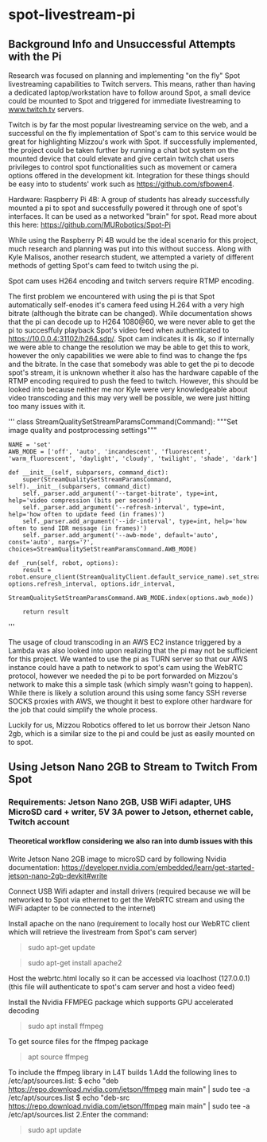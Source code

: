 # spot-livestream-pi

## Background Info and Unsuccessful Attempts with the Pi ##

Research was focused on planning and implementing "on the fly" Spot livestreaming capabilities to Twitch servers. This means, rather than having a dedicated laptop/workstation have to follow around Spot, a small device could be mounted to Spot and triggered for immediate livestreaming to www.twitch.tv servers.

Twitch is by far the most popular livestreaming service on the web, and a successful on the fly implementation of Spot's cam to this service would be great for highlighting Mizzou's work with Spot. If successfully implemented, the project could be taken further by running a chat bot system on the mounted device that could elevate and give certain twitch chat users privileges to control spot functionalities such as movement or camera options offered in the development kit. Integration for these things should be easy into to students' work such as https://github.com/sfbowen4.

Hardware: 
Raspberry Pi 4B:
A group of students has already successfully mounted a pi to spot and successfully powered it through one of spot's interfaces. It can be used as a networked "brain" for spot. Read more about this here: https://github.com/MURobotics/Spot-Pi

While using the Raspberry Pi 4B would be the ideal scenario for this project, much research and planning was put into this without success. Along with Kyle Malisos, another research student, we attempted a variety of different methods of getting Spot's cam feed to twitch using the pi.

Spot cam uses H264 encoding and twitch servers require RTMP encoding.

The first problem we encountered with using the pi is that Spot automatically self-enodes it's camera feed using H.264 with a very high bitrate (although the bitrate can be changed). While documentation shows that the pi can decode up to H264 1080@60, we were never able to get the pi to succesffuly playback Spot's video feed when authenticated to https://10.0.0.4:31102/h264.sdp/. Spot cam indicates it is 4k, so if internally we were able to change the resolution we may be able to get this to work, however the only capabilities we were able to find was to change the fps and the bitrate. In the case that somebody was able to get the pi to decode spot's stream, it is unknown whether it also has the hardware capable of the RTMP encoding required to push the feed to twitch. However, this should be looked into because neither me nor Kyle were very knowledgeable about video transcoding and this may very well be possible, we were just hitting too many issues with it.

'''
class StreamQualitySetStreamParamsCommand(Command):
    """Set image quality and postprocessing settings"""

    NAME = 'set'
    AWB_MODE = ['off', 'auto', 'incandescent', 'fluorescent', 'warm_fluorescent', 'daylight', 'cloudy', 'twilight', 'shade', 'dark']

    def __init__(self, subparsers, command_dict):
        super(StreamQualitySetStreamParamsCommand, self).__init__(subparsers, command_dict)
        self._parser.add_argument('--target-bitrate', type=int, help='video compression (bits per second)')
        self._parser.add_argument('--refresh-interval', type=int, help='how often to update feed (in frames)')
        self._parser.add_argument('--idr-interval', type=int, help='how often to send IDR message (in frames)')
        self._parser.add_argument('--awb-mode', default='auto', const='auto', nargs='?', choices=StreamQualitySetStreamParamsCommand.AWB_MODE)

    def _run(self, robot, options):
        result = robot.ensure_client(StreamQualityClient.default_service_name).set_stream_params(options.target_bitrate, options.refresh_interval, options.idr_interval,
                                                                                                 StreamQualitySetStreamParamsCommand.AWB_MODE.index(options.awb_mode))

        return result
'''

The usage of cloud transcoding in an AWS EC2 instance triggered by a Lambda was also looked into upon realizing that the pi may not be sufficient for this project. 
We wanted to use the pi as TURN server so that our AWS instance could have a path to network to spot's cam using the WebRTC protocol, however we needed the pi to be port forwarded on Mizzou's network to make this a simple task (which simply wasn't going to happen). While there is likely a solution around this using some fancy SSH reverse SOCKS proxies with AWS, we thought it best to explore other hardware for the job that could simplify the whole process.

Luckily for us, Mizzou Robotics offered to let us borrow their Jetson Nano 2gb, which is a similar size to the pi and could be just as easily mounted on to spot.

## Using Jetson Nano 2GB to Stream to Twitch From Spot ##
### Requirements: Jetson Nano 2GB, USB WiFi adapter, UHS MicroSD card + writer, 5V 3A power to Jetson, ethernet cable, Twitch account ###

#### Theoretical workflow considering we also ran into dumb issues with this ####

Write Jetson Nano 2GB image to microSD card by following Nvidia documentation:
https://developer.nvidia.com/embedded/learn/get-started-jetson-nano-2gb-devkit#write

Connect USB Wifi adapter and install drivers (required because we will be networked to Spot via ethernet to get the WebRTC stream and using the WiFi adapter to be connected to the internet)

Install apache on the nano (requirement to locally host our WebRTC client which will retrieve the livestream from Spot's cam server)

> sudo apt-get update

> sudo apt-get install apache2

Host the webrtc.html locally so it can be accessed via loaclhost (127.0.0.1) (this file will authenticate to spot's cam server and host a video feed)

Install the Nvidia FFMPEG package which supports GPU accelerated decoding
> sudo apt install ffmpeg

To get source files for the ffmpeg package
> apt source ffmpeg

To include the ffmpeg library in L4T builds
1.Add the following lines to /etc/apt/sources.list:
$ echo "deb https://repo.download.nvidia.com/jetson/ffmpeg main main" |  sudo tee -a /etc/apt/sources.list
$ echo "deb-src https://repo.download.nvidia.com/jetson/ffmpeg main main" |  sudo tee -a /etc/apt/sources.list
2.Enter the command:
> sudo apt update






